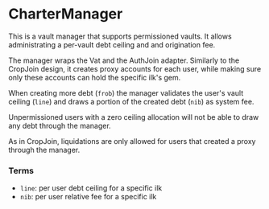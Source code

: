 # CharterManager

This is a vault manager that supports permissioned vaults.
It allows administrating a per-vault debt ceiling and and origination fee.

The manager wraps the Vat and the AuthJoin adapter.
Similarly to the CropJoin design, it creates proxy accounts for each user, while making sure only these accounts can hold the specific ilk's gem.

When creating more debt (`frob`) the manager validates the user's vault ceiling (`line`) and draws a portion of the created debt (`nib`) as system fee. 

Unpermissioned users with a zero ceiling allocation will not be able to draw any debt through the manager.

As in CropJoin, liquidations are only allowed for users that created a proxy through the manager.

### Terms

- `line`: per user debt ceiling for a specific ilk
- `nib`: per user relative fee for a specific ilk

